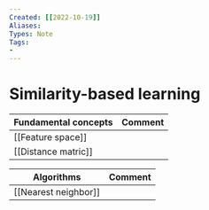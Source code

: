 ```yaml
---
Created: [[2022-10-19]]
Aliases: 
Types: Note
Tags: 
- 
---
```

# Similarity-based learning
| Fundamental concepts | Comment |
| -------------------- | ------- |
| [[Feature space]]    |         |
| [[Distance matric]]  |         |

| Algorithms           | Comment |
| -------------------- | ------- |
| [[Nearest neighbor]] |         |
